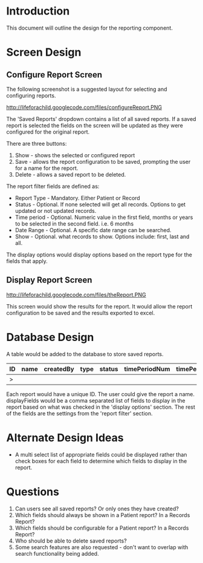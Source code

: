 # Introduction #

This document will outline the design for the reporting component.

# Screen Design #

## Configure Report Screen ##

The following screenshot is a suggested layout for selecting and configuring reports.

http://lifeforachild.googlecode.com/files/configureReport.PNG

The 'Saved Reports' dropdown contains a list of all saved reports. If a saved report is selected the fields on the screen will be updated as they were configured for the original report.

There are three buttons:
  1. Show - shows the selected or configured report
  1. Save - allows the report configuration to be saved, prompting the user for a name for the report.
  1. Delete - allows a saved report to be deleted.

The report filter fields are defined as:
  * Report Type - Mandatory. Either Patient or Record
  * Status - Optional. If none selected will get all records. Options to get updated or not updated records.
  * Time period - Optional. Numeric value in the first field, months or years to be selected in the second field. i.e. 6 months
  * Date Range - Optional. A specific date range can be searched.
  * Show - Optional. what records to show. Options include: first, last and all.

The display options would display options based on the report type for the fields that apply.

## Display Report Screen ##

http://lifeforachild.googlecode.com/files/theReport.PNG

This screen would show the results for the report. It would allow the report configuration to be saved and the results exported to excel.

# Database Design #

A table would be added to the database to store saved reports.

| **ID** | **name** | **createdBy** | **type** | **status** | **timePeriodNum** | **timePeriod** | **fromDate** | **toDate** | **showRecord** | **displayFields** |
|:-------|:---------|:--------------|:---------|:-----------|:------------------|:---------------|:-------------|:-----------|:---------------|:------------------|
> |        |          |               |          |            |                   |                |              |            |                |                   |

Each report would have a unique ID. The user could give the report a name. displayFields would be a comma separated list of fields to display in the report based on what was checked in the 'display options' section. The rest of the fields are the settings from the 'report filter' section.

# Alternate Design Ideas #

  * A multi select list of appropriate fields could be displayed rather than check boxes for each field to determine which fields to display in the report.

# Questions #

  1. Can users see all saved reports? Or only ones they have created?
  1. Which fields should always be shown in a Patient report? In a Records Report?
  1. Which fields should be configurable for a Patient report? In a Records Report?
  1. Who should be able to delete saved reports?
  1. Some search features are also requested - don't want to overlap with search functionality being added.